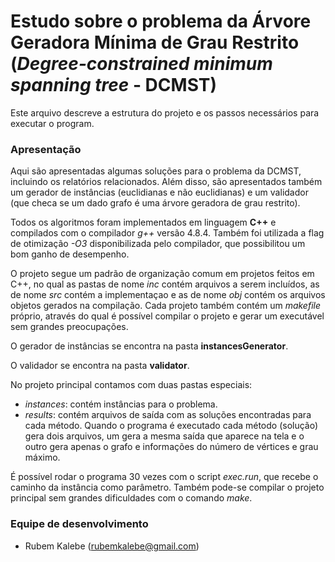 # Estudo sobre o problema da Árvore Geradora Mínima de Grau Restrito (*Degree-constrained minimum spanning tree* - DCMST) #

Este arquivo descreve a estrutura do projeto e os passos necessários para executar o program.

### Apresentação ###

Aqui são apresentadas algumas soluções para o problema da DCMST, incluindo os relatórios relacionados. Além disso, são apresentados também um gerador de instâncias (euclidianas e não euclidianas) e um validador (que checa se um dado grafo é uma árvore geradora de grau restrito).

Todos os algoritmos foram implementados em linguagem **C++** e compilados com o compilador *g++* versão 4.8.4. Também foi utilizada a flag de otimização *-O3* disponibilizada pelo compilador, que possibilitou um bom ganho de desempenho.

O projeto segue um padrão de organização comum em projetos feitos em C++, no qual as pastas de nome *inc* contém arquivos a serem incluídos, as de nome *src* contém a implementaçao e as de nome *obj* contém os arquivos objetos gerados na compilação. Cada projeto também contém um *makefile* próprio, através do qual é possível compilar o projeto e gerar um executável sem grandes preocupações.

O gerador de instâncias se encontra na pasta **instancesGenerator**.

O validador se encontra na pasta **validator**.

No projeto principal contamos com duas pastas especiais:

* *instances*: contém instâncias para o problema.
* *results*: contém arquivos de saída com as soluções encontradas para cada método. Quando o programa é executado cada método (solução) gera dois arquivos, um gera a mesma saída que aparece na tela e o outro gera apenas o grafo e informações do número de vértices e grau máximo.

É possível rodar o programa 30 vezes com o script *exec.run*, que recebe o caminho da instância como parâmetro. Também pode-se compilar o projeto principal sem grandes dificuldades com o comando *make*.

### Equipe de desenvolvimento ###

* Rubem Kalebe (rubemkalebe@gmail.com)
